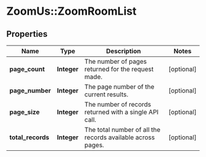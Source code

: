 # ZoomUs::ZoomRoomList

## Properties
Name | Type | Description | Notes
------------ | ------------- | ------------- | -------------
**page_count** | **Integer** | The number of pages returned for the request made. | [optional] 
**page_number** | **Integer** | The page number of the current results. | [optional] 
**page_size** | **Integer** | The number of records returned with a single API call. | [optional] 
**total_records** | **Integer** | The total number of all the records available across pages. | [optional] 


